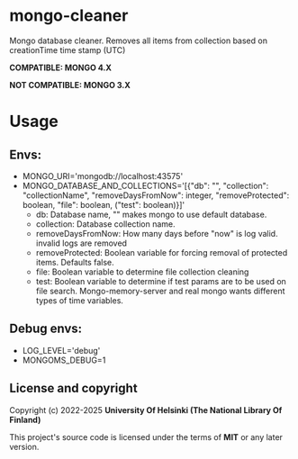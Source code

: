 # mongo-cleaner

Mongo database cleaner. Removes all items from collection based on creationTime time stamp (UTC)

**COMPATIBLE: MONGO 4.X**

**NOT COMPATIBLE: MONGO 3.X**

# Usage

## Envs:
* MONGO_URI='mongodb://localhost:43575'
* MONGO_DATABASE_AND_COLLECTIONS='[{"db": "", "collection": "collectionName", "removeDaysFromNow": integer, "removeProtected": boolean, "file": boolean, ("test": boolean)}]'
  * db: Database name, "" makes mongo to use default database.
  * collection: Database collection name.
  * removeDaysFromNow: How many days before "now" is log valid. invalid logs are removed
  * removeProtected: Boolean variable for forcing removal of protected items. Defaults false.
  * file: Boolean variable to determine file collection cleaning
  * test: Boolean variable to determine if test params are to be used on file search. Mongo-memory-server and real mongo wants different types of time variables.

## Debug envs:
* LOG_LEVEL='debug'
* MONGOMS_DEBUG=1

## License and copyright

Copyright (c) 2022-2025 **University Of Helsinki (The National Library Of Finland)**

This project's source code is licensed under the terms of **MIT** or any later version.